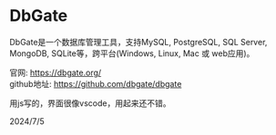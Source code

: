 # DbGate

DbGate是一个数据库管理工具，支持MySQL, PostgreSQL, SQL Server, MongoDB, SQLite等，跨平台(Windows, Linux, Mac 或 web应用)。  

官网: https://dbgate.org/  
github地址: https://github.com/dbgate/dbgate  

用js写的，界面很像vscode，用起来还不错。  


2024/7/5  
